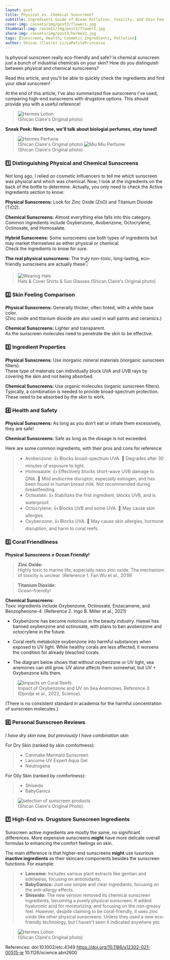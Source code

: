 ```yaml
---
layout: post
title: Physical vs. Chemical Sunscreen?
subtitle: Ingredients Guide of Ocean Pollution, toxicity, and Skin Feeling
cover-img: /assets/img/post3/flower1.jpg
thumbnail-img: /assets/img/post3/flower2.jpg
share-img: /assets/img/post3/hermes2.jpg
tags: [Sunscreen, Health, Cosmetic Ingredients, Pollution]
author: Shican (Claire) Li/LaPetitePrincessa
---
```

               
Is physical sunscreen really eco-friendly and safe? Is chemical sunscreen just a bunch of industrial chemicals on your skin? How do you distinguish between physical and chemical sunscreens?

Read this article, and you'll be able to quickly check the ingredients and find your ideal sunscreen!

At the end of this article, I've also summarized five sunscreens I've used, comparing high-end sunscreens with drugstore options. This should provide you with a useful reference!

>![Hermes Lotion][cover1]   
>(Shican Claire's Original photo)

**Sneak Peek: Next time, we'll talk about biologial perfumes, stay tuned!**

>![Hermes Perfume][perfume]   
>(Shican Claire's Original photo)
>![Miu Miu Perfume][miumiu]   
>(Shican Claire's Original photo)


### 1️⃣ Distinguishing Physical and Chemical Sunscreens
Not long ago, I relied on cosmetic influencers to tell me which sunscreen was physical and which was chemical. Now, I look at the ingredients on the back of the bottle to determine. Actually, you only need to check the Active Ingredients section to know:

**Physical Sunscreens:** Look for Zinc Oxide (ZnO) and Titanium Dioxide (TiO2).

**Chemical Sunscreens:** Almost everything else falls into this category.   
Common ingredients include Oxybenzone, Avobenzone, Octocrylene, Octinoxate, and Homosalate.

**Hybrid Sunscreens:** Some sunscreens use both types of ingredients but may market themselves as either physical or chemical.   
Check the ingredients to know for sure.

**The real physical sunscreens:** The truly non-toxic, long-lasting, eco-friendly sunscreens are actually these👇

>![Wearing Hats][flower2]   
>Hats & Cover Shirts & Sun Glasses (Shican Claire's Original photo)


### 2️⃣ Skin Feeling Comparison

**Physical Sunscreens:** Generally thicker, often tinted, with a white base color.  
(Zinc oxide and titanium dioxide are also used in wall paints and ceramics.)

**Chemical Sunscreens:** Lighter and transparent.   
As the sunscreen molecules need to penetrate the skin to be effective.


### 3️⃣ Ingredient Properties

**Physical Sunscreens:** Use inorganic mineral materials (inorganic sunscreen filters).   
These type of materials can individually block UVA and UVB rays by covering the skin and not being absorbed.

**Chemical Sunscreens:** Use organic molecules (organic sunscreen filters).   
Typically, a combination is needed to provide broad-spectrum protection. These need to be absorbed by the skin to work.


### 4️⃣ Health and Safety

**Physical Sunscreens:** As long as you don't eat or inhale them excessively, they are safe!

**Chemical Sunscreens:** Safe as long as the dosage is not exceeded.  

Here are some common ingredients, with their pros and cons for reference:

>* Avobenzone: 👍 Blocks broad-spectrum UVA. 🙅 Degrades after 30 minutes of exposure to light.  
>* Homosalate: 👍 Effectively blocks short-wave UVB damage to DNA. 🙅 Mild endocrine disruptor, especially estrogen, and has been found in human breast milk. Not recommended during breastfeeding.
>* Octisalate: 👍 Stabilizes the first ingredient, blocks UVB, and is waterproof.  
>* Octocrylene: 👍 Blocks UVB and some UVA. 🙅 May cause skin allergies.    
>* Oxybenzone: 👍 Blocks UVA. 🙅 May cause skin allergies, hormone disruption, and harm to coral reefs.


### 5️⃣ Coral Friendliness

**Physical Sunscreens ≠ Ocean Friendly!**

>**Zinc Oxide:**  
>Highly toxic to marine life, especially nano zinc oxide. The mechanism of toxicity is unclear. (Reference 1. Fan Wu et al., 2019)   

>**Titanium Dioxide:**    
>Ocean-friendly!

**Chemical Sunscreens:**   
Toxic ingredients include Oxybenzone, Octinoxate, Enzacamene, and Benzophenone-4. (Reference 2. Ingo B. Miller et al., 2021)
* Oxybenzone has become notorious in the beauty industry. Hawaii has banned oxybenzone and octinoxate, with plans to ban avobenzone and octocrylene in the future.

* Coral reefs metabolize oxybenzone into harmful substances when exposed to UV light. While healthy corals are less affected, it worsens the condition for already bleached corals.

* The diagram below shows that without oxybenzone or UV light, sea anemones can still grow. UV alone affects them somewhat, but UV + Oxybenzone kills them.

>![Impacts on Coral Reefs][coral]   
>Impact of Oxybenzone and UV on Sea Anemones. Reference 3. (Djordje et al., 2022, Science).

(There is no consistent standard in academia for the harmful concentration of sunscreen molecules.)


### 6️⃣ Personal Sunscreen Reviews
_I have dry skin now, but previously I have combination skin_

For Dry Skin (ranked by skin comfortness):

>* Canmake Mermaid Sunscreen    
>* Lancome UV Expert Aqua Gel    
>* Neutrogena    

For Oily Skin (ranked by comfortness):    

>* Shiseido   
>* BabyGanics

>![selection of sunscreen products][sunscreens]     
>(Shican Claire's Original Photo).


### 7️⃣ High-End vs. Drugstore Sunscreen Ingredients

Sunscreen active ingredients are mostly the same, no significant differences. More expensive sunscreens **might** have more delicate overall formulas to enhancing the comfort feelings on skin.   

The main difference is that higher-end sunscreens **might** use luxurious **inactive ingredients** as their skincare components besides the sunscreen functions. For example:
>* **Lancome:** Includes various plant extracts like gentian and edelweiss, focusing on antioxidants.    
>* **BabyGanics:** Just use simple and clear ingredients, focusing on the anti-allergy effects.   
>* **Shiseido:** The new version removed its chemical sunscreen ingredients, becoming a purely physical sunscreen. It  added hyaluronic acid for moisturizing, and focusing on the non-greasy feel. However, despite claiming to be coral-friendly, it uses zinc oxide like other physical sunscreens. Unless they used a new eco-friendly technology, but I haven't seen it indicated anywhere yet.

>![Hermes Lotion][hermes1]   
>(Shican Claire's Original photo)

References:
doi:10.1002/etc.4349
https://doi.org/10.1186/s12302-021-00515-w
10.1126/science.abn2600



[cover1]: /assets/img/post3/cover1.jpg
[cover2]: /assets/img/post3/cover2.jpg
[perfume]: /assets/img/post3/perfume.jpg
[flower1]: /assets/img/post3/flower1.jpg
[flower2]: /assets/img/post3/flower2.jpg
[coral]: /assets/img/post3/coral.jpg
[hermes1]: /assets/img/post3/hermes1.jpg
[miumiu]: /assets/img/post3/miumiu.jpg
[sunscreens]: /assets/img/post3/sunscreens.jpg
[hermes2]: /assets/img/post3/hermes2.jpg
